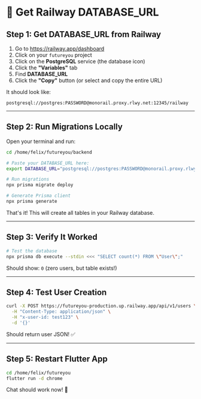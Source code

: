 # 🔑 Get Railway DATABASE_URL

## Step 1: Get DATABASE_URL from Railway

1. Go to https://railway.app/dashboard
2. Click on your `futureyou` project
3. Click on the **PostgreSQL** service (the database icon)
4. Click the **"Variables"** tab
5. Find **DATABASE_URL**
6. Click the **"Copy"** button (or select and copy the entire URL)

It should look like:
```
postgresql://postgres:PASSWORD@monorail.proxy.rlwy.net:12345/railway
```

---

## Step 2: Run Migrations Locally

Open your terminal and run:

```bash
cd /home/felix/futureyou/backend

# Paste your DATABASE_URL here:
export DATABASE_URL="postgresql://postgres:PASSWORD@monorail.proxy.rlwy.net:12345/railway"

# Run migrations
npx prisma migrate deploy

# Generate Prisma client
npx prisma generate
```

That's it! This will create all tables in your Railway database.

---

## Step 3: Verify It Worked

```bash
# Test the database
npx prisma db execute --stdin <<< "SELECT count(*) FROM \"User\";"
```

Should show: `0` (zero users, but table exists!)

---

## Step 4: Test User Creation

```bash
curl -X POST https://futureyou-production.up.railway.app/api/v1/users \
  -H "Content-Type: application/json" \
  -H "x-user-id: test123" \
  -d '{}'
```

Should return user JSON! ✅

---

## Step 5: Restart Flutter App

```bash
cd /home/felix/futureyou
flutter run -d chrome
```

Chat should work now! 🎉

